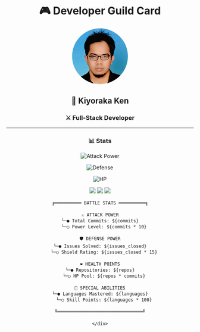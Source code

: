 <div align="center">
  
  <!-- Replace with your banner image -->
   <!-- ![Banner](./assets/banner.png) -->

  # 🎮 Developer Guild Card
  
  <!-- Replace with your profile image -->
  <img src="./assets/profile.png" width="150" height="150" style="border-radius: 50%"/>
  
  ## 🏰 Kiyoraka Ken
  ### ⚔️ Full-Stack Developer
  
  <!--  [![GitHub followers](https://img.shields.io/github/followers/yourusername?style=for-the-badge&logo=github)](https://github.com/Kiyoraka) -->
  <!--  [![LinkedIn](https://img.shields.io/badge/LinkedIn-0077B5?style=for-the-badge&logo=linkedin&logoColor=white)](https://linkedin.com/in/Kiyoraka) -->
  
  ---
  ### 📊 Stats

<div align="center">

<!-- Attack Power -->
![Attack Power](https://img.shields.io/github/commit-activity/t/yourusername/repo?label=⚔️%20Attack%20Power&style=for-the-badge)

<!-- Defense Power -->
![Defense](https://img.shields.io/github/issues-closed/yourusername/repo?label=🛡️%20Defense%20Power&style=for-the-badge)

<!-- HP -->
![HP](https://img.shields.io/github/repositories/yourusername?label=❤️%20Health%20Points&style=for-the-badge)

</div>

<div align="center">

<!-- Attack Power (Contributions) -->
<img src="https://github-readme-stats.vercel.app/api?username=yourusername&show_icons=true&theme=radical&include_all_commits=true&hide=stars,prs,issues&custom_title=⚔️ Attack Power" />

<!-- Defense Power (Problem Solving) -->
<img src="https://github-readme-stats.vercel.app/api/top-langs/?username=yourusername&layout=compact&theme=radical&custom_title=🛡️ Defense Stats" />

<!-- HP Bar (Streak) -->
<img src="https://github-readme-streak-stats.herokuapp.com/?user=yourusername&theme=radical&custom_title=❤️ HP Status" />

</div>



<div align="center">

```ascii
╔══════════ BATTLE STATS ══════════╗

⚔️ ATTACK POWER
└─● Total Commits: ${commits}
   └─○ Power Level: ${commits * 10}

🛡️ DEFENSE POWER
└─● Issues Solved: ${issues_closed}
   └─○ Shield Rating: ${issues_closed * 15}

❤️ HEALTH POINTS
└─● Repositories: ${repos}
   └─○ HP Pool: ${repos * commits}

🌟 SPECIAL ABILITIES
└─● Languages Mastered: ${languages}
   └─○ Skill Points: ${languages * 100}

╚════════════════════════════════╝

</div>
```


  <!-- 
  
  
  ---
  ### 🎯 Skills

  | Skill | Level |
  |-------|-------|
  | React | ⚔️⚔️⚔️⚔️⚔️ |
  | AWS   | ⚔️⚔️⚔️⚔️  |
  | Node  | ⚔️⚔️⚔️   |

  ---
  ### 🏆 Achievements
  
  
  <div align="center">

![GitHub Stats](https://github-readme-stats.vercel.app/api?username=Kiyoraka&show_icons=true&theme=radical)

![Top Languages](https://github-readme-stats.vercel.app/api/top-langs/?username=Kiyoraka&layout=compact&theme=radical)

![GitHub Streak](https://github-readme-streak-stats.herokuapp.com/?user=Kiyoraka&theme=radical)

</div>


 -->
